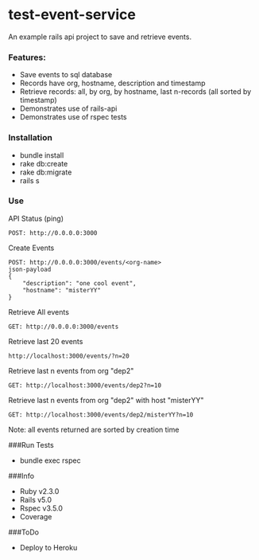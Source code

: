 # test-event-service

An example rails api project to save and retrieve events.

### Features:
* Save events to sql database
* Records have org, hostname, description and timestamp
* Retrieve records: all, by org, by hostname, last n-records (all sorted by timestamp)
* Demonstrates use of rails-api
* Demonstrates use of rspec tests

### Installation
* bundle install
* rake db:create
* rake db:migrate
* rails s

### Use
API Status (ping)

	POST: http://0.0.0.0:3000

Create Events

	POST: http://0.0.0.0:3000/events/<org-name>
	json-payload
	{ 
    	"description": "one cool event", 
    	"hostname": "misterYY"
	}

Retrieve All events

	GET: http://0.0.0.0:3000/events
	
Retrieve last 20 events

	http://localhost:3000/events/?n=20

Retrieve last n events from org "dep2"

	GET: http://localhost:3000/events/dep2?n=10
	
Retrieve last n events from org "dep2" with host "misterYY"

	GET: http://localhost:3000/events/dep2/misterYY?n=10
	
Note: all events returned are sorted by creation time


###Run Tests
* bundle exec rspec

###Info
* Ruby v2.3.0
* Rails v5.0
* Rspec v3.5.0
* Coverage

###ToDo
* Deploy to Heroku


